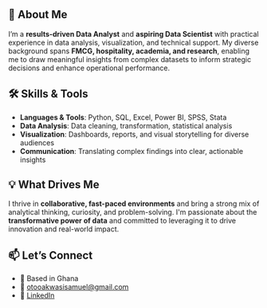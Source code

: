 ## 👋 About Me

I’m a **results-driven Data Analyst** and **aspiring Data Scientist** with practical experience in data analysis, visualization, and technical support. My diverse background spans **FMCG, hospitality, academia, and research**, enabling me to draw meaningful insights from complex datasets to inform strategic decisions and enhance operational performance.

## 🛠 Skills & Tools

- **Languages & Tools**: Python, SQL, Excel, Power BI, SPSS, Stata
- **Data Analysis**: Data cleaning, transformation, statistical analysis
- **Visualization**: Dashboards, reports, and visual storytelling for diverse audiences
- **Communication**: Translating complex findings into clear, actionable insights

## 💡 What Drives Me

I thrive in **collaborative, fast-paced environments** and bring a strong mix of analytical thinking, curiosity, and problem-solving. I'm passionate about the **transformative power of data** and committed to leveraging it to drive innovation and real-world impact.

## 📫 Let’s Connect

- 📍 Based in Ghana  
- 📧 [otooakwasisamuel@gmail.com](otooakwasisamuel@gmail.com)  
- 💼 [LinkedIn](https://www.linkedin.com/in/samuel-otoo-627506336/)
